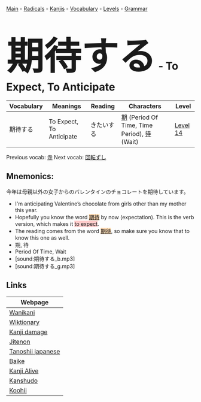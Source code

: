 <style> bigfont {font-size: 100px}</style>
[Main](../README.md) -
[Radicals](../radicals.md) -
[Kanjis](../kanjis.md) -
[Vocabulary](../vocabulary.md) -
[Levels](../levels.md) -
[Grammar](../grammar.md)
# <bigfont> 期待する</bigfont> - To Expect, To Anticipate 

| Vocabulary | Meanings | Reading | Characters | Level |
| --- | --- | --- | --- | --- |
| 期待する | To Expect, To Anticipate | きたいする |  [期](../kanjis/期.md) (Period Of Time, Time Period), [待](../kanjis/待.md) (Wait) | [Level 14](../levels/wk_level14.md) |

Previous vocab: [寺](寺.md) Next vocab: [回転ずし](回転ずし.md) 

## Mnemonics:
今年は母親以外の女子からのバレンタインのチョコレートを期待しています。
* I'm anticipating Valentine’s chocolate from girls other than my mother this year.
* Hopefully you know the word <span style="background-color:#fed8b1"> [期待](https://jisho.org/search/期待)</span> by now (expectation). This is the verb version, which makes it <span style="background-color:#ffcccb"> to expect</span>.
* The reading comes from the word <span style="background-color:#fed8b1"> [期待](https://jisho.org/search/期待)</span>, so make sure you know that to know this one as well.
* 期, 待
* Period Of Time, Wait
* [sound:期待する_b.mp3]
* [sound:期待する_g.mp3]


## Links 

| Webpage |
| --- |
| [Wanikani          ](https://www.wanikani.com/kanji/期待する) |
| [Wiktionary        ](https://en.wiktionary.org/wiki/期待する) |
| [Kanji damage      ](http://www.kanjidamage.com/kanji/search?utf8=✓&q=期待する) |
| [Jitenon           ](https://jitenon.com/kanji/期待する) |
| [Tanoshii japanese ](https://www.tanoshiijapanese.com/dictionary/kanji.cfm?k=期待する) |
| [Baike             ](https://baike.baidu.com/item/期待する) |
| [Kanji Alive       ](https://app.kanjialive.com/期待する) |
| [Kanshudo          ](https://www.kanshudo.com/searchmn?q=期待する) |
| [Koohii            ](https://kanji.koohii.com/study/kanji/期待する) |
